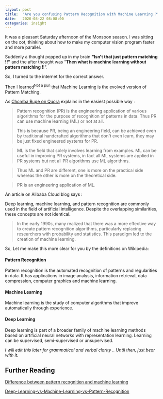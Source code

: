 ```yaml
---
layout: post
title:  "Are you confusing Pattern Recognition with Machine Learning ?"
date:   2020-08-22 08:08:00
categories: insight
---
```


It was a pleasant Saturday afternoon of the Monsoon season. I was sitting on the cot, thinking about how to make my computer vision program faster and more parallel.

Suddenly a thought popped up in my brain **"Isn't that just pattern matching !!"** and the after thought was "__Then what is machine learning without pattern matching !!__".

So, I turned to the internet for the correct answer. 

Then I learned<sup>Not a pun</sup> that Machine Learning is the evolved version of Pattern Matching.

As [Chomba Bupe on Quora](https://qr.ae/pN2uBA) explains in the easiest possible way :

>Pattern recognition (PR) is the engineering application of various algorithms for the purpose of recognition of patterns in data.
>Thus PR can use machine learning (ML) or not at all.
>
>This is because PR, being an engineering field, can be achieved even by traditional handcrafted algorithms that don't even learn, they may be just fixed engineered systems for PR.

>ML is the field that solely involves learning from examples. ML can be useful in improving PR systems, in fact all ML systems are applied in PR systems but not all PR algorithms use ML algorithms.

>Thus ML and PR are different, one is more on the practical side whereas the other is more on the theoretical side.

>PR is an engineering application of ML.

An article on Alibaba Cloud blog says :

Deep learning, machine learning, and pattern recognition are commonly used in the field of artificial intelligence. Despite the overlapping similarities, these concepts are not identical.

>In the early 1990s, many realized that there was a more effective way to create pattern recognition algorithms, particularly replacing researchers with probability and statistics. This paradigm led to the creation of machine learning.

So, Let me make this more clear for you by the definitions on Wikipedia:

#### Pattern Recognition 

Pattern recognition is the automated recognition of patterns and regularities in data.
It has applications in image analysis, information retrieval, data compression, computer graphics and machine learning.

#### Machine Learning 

Machine learning is the study of computer algorithms that improve automatically through experience.

#### Deep Learning 

Deep learning is part of a broader family of machine learning methods based on artificial neural networks with representation learning. Learning can be supervised, semi-supervised or unsupervised.


<cite>I will edit this later for grammatical and verbal clarity .. Until then, just bear with it.</cite>

## Further Reading

[Difference between pattern recognition and machine learning](https://qr.ae/pN2uBA)

[Deep-Learning-vs-Machine-Learning-vs-Pattern-Recognition](https://www.alibabacloud.com/blog/deep-learning-vs-machine-learning-vs-pattern-recognition_207110)

